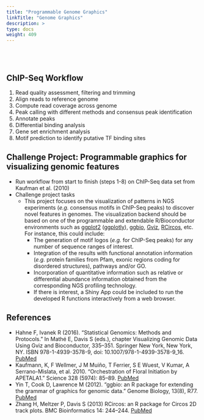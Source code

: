 ```yaml
---
title: "Programmable Genome Graphics"
linkTitle: "Genome Graphics"
description: >
type: docs
weight: 409
---
```


<br></br>

## ChIP-Seq Workflow  

1. Read quality assessment, filtering and trimming
2. Align reads to reference genome
3. Compute read coverage across genome
4. Peak calling with different methods and consensus peak identification
5. Annotate peaks
6. Differential binding analysis
7. Gene set enrichment analysis
8. Motif prediction to identify putative TF binding sites

## Challenge Project: Programmable graphics for visualizing genomic features

+ Run workflow from start to finish (steps 1-8) on ChIP-Seq data set from Kaufman et al. (2010)
+ Challenge project tasks
    + This project focuses on the visualization of patterns in NGS experiments (_e.g._ consensus motifs in ChIP-Seq peaks) to discover novel features in genomes. The visualization backend should be based on one of the programmable and extendable R/Bioconductor environments such as [ggplot2](https://ggplot2.tidyverse.org/) ([ggplotly](https://plotly.com/ggplot2/)), [ggbio](https://www.bioconductor.org/packages/release/bioc/html/ggbio.html), [Gviz](https://bioconductor.org/packages/release/bioc/html/Gviz.html), [RCircos](https://cran.r-project.org/web/packages/RCircos/index.html), etc. For instance, this could include:
        + The generation of motif logos (_e.g._ for ChIP-Seq peaks) for any number of sequence ranges of interest. 
        + Integration of the results with functional annotation information (_e.g._ protein families from Pfam, exonic regions coding for disordered structures), pathways and/or GO. 
        + Incorporation of quantitative information such as relative or differential abundance information obtained from the corresponding NGS profiling technology. 
        + If there is interest, a Shiny App could be included to run the developed R functions interactively from a web browser. 
    
## References

+ Hahne F, Ivanek R (2016). “Statistical Genomics: Methods and Protocols.” In Mathé E, Davis S (eds.), chapter Visualizing Genomic Data Using Gviz and Bioconductor, 335–351. Springer New York, New York, NY. ISBN 978-1-4939-3578-9, doi: 10.1007/978-1-4939-3578-9_16. [PubMed](https://link.springer.com/protocol/10.1007%2F978-1-4939-3578-9_16)
+ Kaufmann, K, F Wellmer, J M Muiño, T Ferrier, S E Wuest, V Kumar, A Serrano-Mislata, et al. 2010. “Orchestration of Floral Initiation by APETALA1.” Science 328 (5974): 85–89. [PubMed](https://pubmed.ncbi.nlm.nih.gov/20360106/)
+ Yin T, Cook D, Lawrence M (2012). “ggbio: an R package for extending the grammar of graphics for genomic data.” Genome Biology, 13(8), R77. [PubMed](https://pubmed.ncbi.nlm.nih.gov/22937822/) 
+ Zhang H, Meltzer P, Davis S (2013) RCircos: an R package for Circos 2D track plots. BMC Bioinformatics 14: 244–244. [PubMed](https://pubmed.ncbi.nlm.nih.gov/23937229/)


